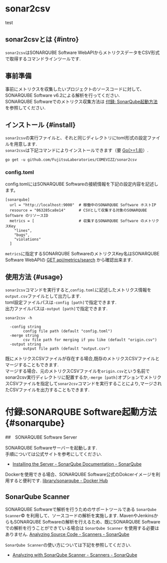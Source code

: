 # sonar2csv 
test
## sonar2csvとは {#intro}

`sonar2csv`はSONARQUBE Software WebAPIからメトリクスデータをCSV形式で取得するコマンドラインツールです.

## 事前準備

事前にメトリクスを収集したいプロジェクトのソースコードに対して、SONARQUBE Software v6.2による解析を行ってください.  
SONARQUBE Softwareでのメトリクス収集方法は [付録: SonarQube起動方法](#sonarqube) を参照してください.

## インストール {#install}

`sonar2csv`の実行ファイルと、それと同じディレクトリにtoml形式の設定ファイルを用意します.  
`sonar2csv`は下記コマンドによりインストールできます（要 [Go(>=1.8)](https://golang.org)）.

```
go get -u github.com/FujitsuLaboratories/COMEVIZZ/sonar2csv
```

### config.toml

config.tomlにはSONARQUBE Softwareの接続情報を下記の設定内容を記述します。 

```
[sonarqube]
  url = "http://localhost:9000"  # 稼働中のSONARQUBE Software ホストIP
  resource = "063285ca8e14"      # CSVとして収集する対象のSONARQUBE Software のリソースID
  metrics = [                    # 収集するSONARQUBE Software のメトリクスKey
    "lines",
    "bugs",
    "violations"
  ]
```

`metrics`に指定するSONARQUBE SoftwareのメトリクスKey名はSONARQUBE Software WebAPIの [GET api/metrics/search](https://sonarqube.com/web_api/api/metrics/search) から確認出来ます.

## 使用方法 {#usage}

`sonar2csv`コマンドを実行すると,`config.toml`に記述したメトリクス情報を`output.csv`ファイルとして出力します.  
toml設定ファイルパスは`-config [path]`で指定できます.  
出力ファイルパスは`-output [path]`で指定できます.


```
sonar2csv -h

  -config string
        config file path (default "config.toml")
  -merge string
        csv file path for merging if you like (default "origin.csv")
  -output string
        output file path (default "output.csv")
```

既にメトリクスCSVファイルが存在する場合,既存のメトリクスCSVファイルとマージすることもできます.  
マージする場合、元のメトリクスCSVファイルを`origin.csv`という名前でsonar2csv実行ディレクトリに配置するか,`-merge [path]`オプションでメトリクスCSVファイルを指定して`sonar2csv`コマンドを実行することにより,マージされたCSVファイルを出力することもできます.


# 付録:SONARQUBE Software起動方法 {#sonarqube}

##　SONARQUBE Software Server

SONARQUBE Softwareサーバーを起動します.  
手順については公式サイトを参考にしてください.
* [Installing the Server - SonarQube Documentation - SonarQube](https://docs.sonarqube.org/display/SONAR/Installing+the+Server)

Dockerを使用できる場合、SONARQUBE Software公式のDokcerイメージを利用すると便利です.
[library/sonarqube - Docker Hub](https://hub.docker.com/_/sonarqube/)

## SonarQube Scanner

SONARQUBE Softwareで解析を行うためのサポートツールである `SonarQube Scanner`&copy; を利用して、ソースコードの解析を実施します.
MavenやJenkinsからもSONARQUBE Softwareの解析を行えるため、既にSONARQUBE Softwareでの解析を行うことができている場合は `SonarQube Scanner` を使用する必要はありません.
[Analyzing Source Code - Scanners - SonarQube](https://docs.sonarqube.org/display/SCAN/Analyzing+Source+Code#AnalyzingSourceCode-RunningAnalysis)

`SonarQube Scanner`の使い方については下記を参照してください.
* [Analyzing with SonarQube Scanner - Scanners - SonarQube](https://docs.sonarqube.org/display/SCAN/Analyzing+with+SonarQube+Scanner)

